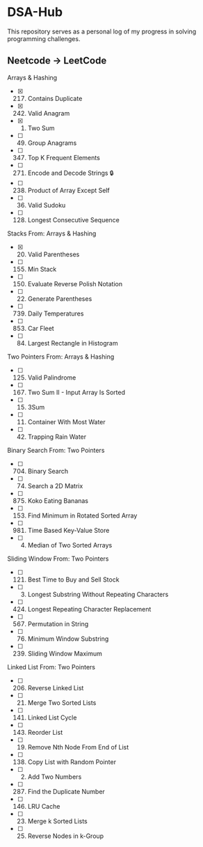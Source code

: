 # DSA-Hub
This repository serves as a personal log of my progress in solving programming challenges.

## Neetcode -> LeetCode
Arrays & Hashing
- [x] 217. Contains Duplicate
- [x] 242. Valid Anagram
- [x] 1. Two Sum
- [ ] 49. Group Anagrams
- [ ] 347. Top K Frequent Elements
- [ ] 271. Encode and Decode Strings 🔒
- [ ] 238. Product of Array Except Self
- [ ] 36. Valid Sudoku
- [ ] 128. Longest Consecutive Sequence

Stacks
From: Arrays & Hashing
- [x] 20. Valid Parentheses
- [ ] 155. Min Stack
- [ ] 150. Evaluate Reverse Polish Notation
- [ ] 22. Generate Parentheses
- [ ] 739. Daily Temperatures
- [ ] 853. Car Fleet
- [ ] 84. Largest Rectangle in Histogram

Two Pointers
From: Arrays & Hashing
- [ ] 125. Valid Palindrome
- [ ] 167. Two Sum II - Input Array Is Sorted
- [ ] 15. 3Sum
- [ ] 11. Container With Most Water
- [ ] 42. Trapping Rain Water

Binary Search
From: Two Pointers
- [ ] 704. Binary Search
- [ ] 74. Search a 2D Matrix
- [ ] 875. Koko Eating Bananas
- [ ] 153. Find Minimum in Rotated Sorted Array
- [ ] 981. Time Based Key-Value Store
- [ ] 4. Median of Two Sorted Arrays

Sliding Window
From: Two Pointers
- [ ] 121. Best Time to Buy and Sell Stock
- [ ] 3. Longest Substring Without Repeating Characters
- [ ] 424. Longest Repeating Character Replacement
- [ ] 567. Permutation in String
- [ ] 76. Minimum Window Substring
- [ ] 239. Sliding Window Maximum

Linked List
From: Two Pointers
- [ ] 206. Reverse Linked List
- [ ] 21. Merge Two Sorted Lists
- [ ] 141. Linked List Cycle
- [ ] 143. Reorder List
- [ ] 19. Remove Nth Node From End of List
- [ ] 138. Copy List with Random Pointer
- [ ] 2. Add Two Numbers
- [ ] 287. Find the Duplicate Number
- [ ] 146. LRU Cache
- [ ] 23. Merge k Sorted Lists
- [ ] 25. Reverse Nodes in k-Group
